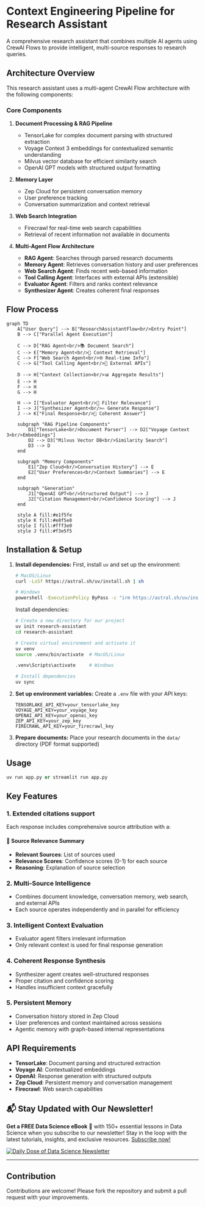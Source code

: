 # Context Engineering Pipeline for Research Assistant

A comprehensive research assistant that combines multiple AI agents using CrewAI Flows to provide intelligent, multi-source responses to research queries.

## Architecture Overview

This research assistant uses a multi-agent CrewAI Flow architecture with the following components:

### Core Components

1. **Document Processing & RAG Pipeline**
   - TensorLake for complex document parsing with structured extraction
   - Voyage Context 3 embeddings for contextualized semantic understanding
   - Milvus vector database for efficient similarity search
   - OpenAI GPT models with structured output formatting

2. **Memory Layer**
   - Zep Cloud for persistent conversation memory
   - User preference tracking
   - Conversation summarization and context retrieval

3. **Web Search Integration**
   - Firecrawl for real-time web search capabilities
   - Retrieval of recent information not available in documents

4. **Multi-Agent Flow Architecture**
   - **RAG Agent**: Searches through parsed research documents
   - **Memory Agent**: Retrieves conversation history and user preferences
   - **Web Search Agent**: Finds recent web-based information
   - **Tool Calling Agent**: Interfaces with external APIs (extensible)
   - **Evaluator Agent**: Filters and ranks context relevance
   - **Synthesizer Agent**: Creates coherent final responses

## Flow Process

```mermaid
graph TD
    A["User Query"] --> B["ResearchAssistantFlow<br/>Entry Point"]
    B --> C["Parallel Agent Execution"]
    
    C --> D["RAG Agent<br/>📚 Document Search"]
    C --> E["Memory Agent<br/>🧠 Context Retrieval"]
    C --> F["Web Search Agent<br/>🌐 Real-time Info"]
    C --> G["Tool Calling Agent<br/>🔧 External APIs"]
    
    D --> H["Context Collection<br/>📊 Aggregate Results"]
    E --> H
    F --> H
    G --> H
    
    H --> I["Evaluator Agent<br/>🎯 Filter Relevance"]
    I --> J["Synthesizer Agent<br/>✍️ Generate Response"]
    J --> K["Final Response<br/>📝 Coherent Answer"]
    
    subgraph "RAG Pipeline Components"
        D1["TensorLake<br/>Document Parser"] --> D2["Voyage Context 3<br/>Embeddings"]
        D2 --> D3["Milvus Vector DB<br/>Similarity Search"]
        D3 --> D
    end
    
    subgraph "Memory Components"
        E1["Zep Cloud<br/>Conversation History"] --> E
        E2["User Preferences<br/>Context Summaries"] --> E
    end
    
    subgraph "Generation"
        J1["OpenAI GPT<br/>Structured Output"] --> J
        J2["Citation Management<br/>Confidence Scoring"] --> J
    end
    
    style A fill:#e1f5fe
    style K fill:#e8f5e8
    style I fill:#fff3e0
    style J fill:#f3e5f5
```

## Installation & Setup
    
1. **Install dependencies:**
    First, install `uv` and set up the environment:
    ```bash
    # MacOS/Linux
    curl -LsSf https://astral.sh/uv/install.sh | sh

    # Windows
    powershell -ExecutionPolicy ByPass -c "irm https://astral.sh/uv/install.ps1 | iex"
    ```

    Install dependencies:
    ```bash
    # Create a new directory for our project
    uv init research-assistant
    cd research-assistant

    # Create virtual environment and activate it
    uv venv
    source .venv/bin/activate  # MacOS/Linux

    .venv\Scripts\activate     # Windows

    # Install dependencies
    uv sync
    ```

2. **Set up environment variables:**
   Create a `.env` file with your API keys:
   ```env
   TENSORLAKE_API_KEY=your_tensorlake_key
   VOYAGE_API_KEY=your_voyage_key
   OPENAI_API_KEY=your_openai_key
   ZEP_API_KEY=your_zep_key
   FIRECRAWL_API_KEY=your_firecrawl_key
   ```

3. **Prepare documents:**
   Place your research documents in the `data/` directory (PDF format supported)

## Usage

```python
uv run app.py or streamlit run app.py
```

## Key Features

### 1. Extended citations support
Each response includes comprehensive source attribution with a:

#### 🎯 Source Relevance Summary
- **Relevant Sources**: List of sources used
- **Relevance Scores**: Confidence scores (0-1) for each source
- **Reasoning**: Explanation of source selection

### 2. Multi-Source Intelligence
- Combines document knowledge, conversation memory, web search, and external APIs
- Each source operates independently and in parallel for efficiency

### 3. Intelligent Context Evaluation
- Evaluator agent filters irrelevant information
- Only relevant context is used for final response generation

### 4. Coherent Response Synthesis
- Synthesizer agent creates well-structured responses
- Proper citation and confidence scoring
- Handles insufficient context gracefully

### 5. Persistent Memory
- Conversation history stored in Zep Cloud
- User preferences and context maintained across sessions
- Agentic memory with graph-based internal representations

## API Requirements

- **TensorLake**: Document parsing and structured extraction
- **Voyage AI**: Contextualized embeddings
- **OpenAI**: Response generation with structured outputs
- **Zep Cloud**: Persistent memory and conversation management
- **Firecrawl**: Web search capabilities

## 📬 Stay Updated with Our Newsletter!
**Get a FREE Data Science eBook** 📖 with 150+ essential lessons in Data Science when you subscribe to our newsletter! Stay in the loop with the latest tutorials, insights, and exclusive resources. [Subscribe now!](https://join.dailydoseofds.com)

[![Daily Dose of Data Science Newsletter](https://github.com/patchy631/ai-engineering/blob/main/resources/join_ddods.png)](https://join.dailydoseofds.com)

---

## Contribution

Contributions are welcome! Please fork the repository and submit a pull request with your improvements. 
